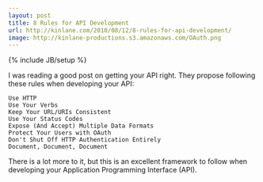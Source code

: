 ```yaml
---
layout: post
title: 8 Rules for API Development
url: http://kinlane.com/2010/08/12/8-rules-for-api-development/
image: http://kinlane-productions.s3.amazonaws.com/OAuth.png
---
```

{% include JB/setup %}
I was reading a good post on getting your API right. They propose following these rules when developing your API:

	Use HTTP
	Use Your Verbs
	Keep Your URL/URIs Consistent
	Use Your Status Codes
	Expose (And Accept) Multiple Data Formats
	Protect Your Users with OAuth
	Don't Shut Off HTTP Authentication Entirely
	Document, Document, Document

There is a lot more to it, but this is an excellent framework to follow when developing your Application Programming Interface (API).
